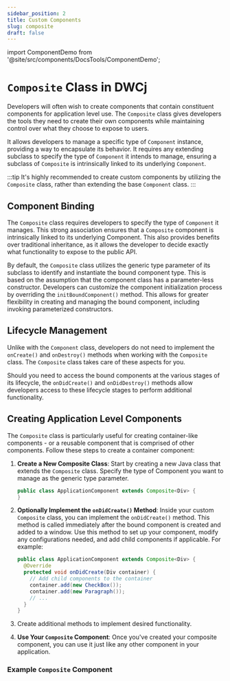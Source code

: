 ```yaml
---
sidebar_position: 2
title: Custom Components
slug: composite
draft: false
---
```


import ComponentDemo from '@site/src/components/DocsTools/ComponentDemo';


# `Composite` Class in DWCj

Developers will often wish to create components that contain constituent components for application level use. The `Composite` class gives developers the tools they need to create their own components while maintaining control over what they choose to expose to users. 

It allows developers to manage a specific type of `Component` instance, providing a way to encapsulate its behavior. It requires any extending subclass to specify the type of `Component` it intends to manage, ensuring a subclass of `Composite` is intrinsically linked to its underlying `Component`.

:::tip
It's highly recommended to create custom components by utilizing the `Composite` class, rather than extending the base `Component` class.
:::

## Component Binding

The `Composite` class requires developers to specify the type of `Component` it manages. This strong association ensures that a `Composite` component is intrinsically linked to its underlying Component. This also provides benefits over traditional inheritance, as it allows the developer to decide exactly what functionality to expose to the public API. 

By default, the `Composite` class utilizes the generic type parameter of its subclass to identify and instantiate the bound component type. This is based on the assumption that the component class has a parameter-less constructor. Developers can customize the component initialization process by overriding the `initBoundComponent()` method. This allows for greater flexibility in creating and managing the bound component, including invoking parameterized constructors.

## Lifecycle Management

Unlike with the `Component` class, developers do not need to implement the `onCreate()` and `onDestroy()` methods when working with the `Composite` class. The `Composite` class takes care of these aspects for you.

Should you need to access the bound components at the various stages of its lifecycle, the `onDidCreate()` and `onDidDestroy()` methods allow developers access to these lifecycle stages to perform additional functionality.

## Creating Application Level Components

The `Composite` class is particularly useful for creating container-like components - or a reusable component that is comprised of other components. Follow these steps to create a container component:

1. **Create a New Composite Class**: Start by creating a new Java class that extends the `Composite` class. Specify the type of Component you want to manage as the generic type parameter.

    ```java
    public class ApplicationComponent extends Composite<Div> {
    }
    ```

2. **Optionally Implement the `onDidCreate()` Method**: Inside your custom `Composite` class, you can implement the `onDidCreate()` method. This method is called immediately after the bound component is created and added to a window. Use this method to set up your component, modify any configurations needed, and add child components if applicable. For example:

	```java
	public class ApplicationComponent extends Composite<Div> {
	  @Override
	  protected void onDidCreate(Div container) {
	    // Add child components to the container
	    container.add(new CheckBox());
	    container.add(new Paragraph());
	    // ...
	  }
	}
	```

3. Create additional methods to implement desired functionality.

4. **Use Your `Composite` Component**: Once you've created your composite component, you can use it just like any other component in your application.

### Example `Composite` Component

<ComponentDemo 
path='https://hot.bbx.kitchen/webapp/controlsamples/CompositeDemo' 
cssURL='https://raw.githubusercontent.com/DwcJava/ControlSamples/main/src/main/resources/css/compositestyles/styles.css'
javaE='https://raw.githubusercontent.com/DwcJava/ControlSamples/main/src/main/java/demos/CompositeDemo.java'
height='500px'
/>
